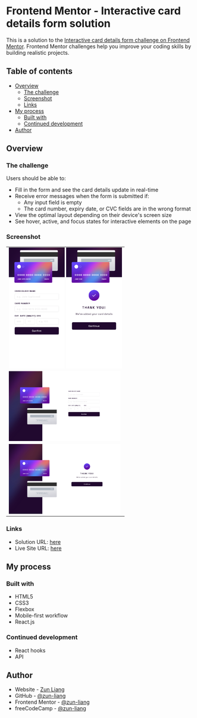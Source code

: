 # Frontend Mentor - Interactive card details form solution

This is a solution to the [Interactive card details form challenge on Frontend Mentor](https://www.frontendmentor.io/challenges/interactive-card-details-form-XpS8cKZDWw). Frontend Mentor challenges help you improve your coding skills by building realistic projects.

## Table of contents

- [Overview](#overview)
  - [The challenge](#the-challenge)
  - [Screenshot](#screenshot)
  - [Links](#links)
- [My process](#my-process)
  - [Built with](#built-with)
  - [Continued development](#continued-development)
- [Author](#author)

## Overview

### The challenge

Users should be able to:

- Fill in the form and see the card details update in real-time
- Receive error messages when the form is submitted if:
  - Any input field is empty
  - The card number, expiry date, or CVC fields are in the wrong format
- View the optimal layout depending on their device's screen size
- See hover, active, and focus states for interactive elements on the page

### Screenshot

<table>
    <tr>
        <td>
            <img 
                src="./screenshots/screenshot_mobile.png"
                alt="mobile preview"
                width="150px" />
            <img 
                src="./screenshots/screenshot_mobile_complete.png"
                alt="mobile complete preview"
                width="150px" />
        </td>
    </tr>
    <tr>
        <td>
            <img 
                src="./screenshots/screenshot_desktop.png"
                alt="desktop preview"
                width="300px" />
        </td>
      </tr>
      <tr>
        <td>
            <img 
                src="./screenshots/screenshot_desktop_complete.png"
                alt="desktop complete preview"
                width="300px" />
        </td>
    </tr>
</table>

### Links

- Solution URL: [here](https://www.frontendmentor.io/solutions/interactive-card-details-form-using-html5-css3-and-reactjs-Y4i7ntwLIR)
- Live Site URL: [here](https://zun-liang.github.io/interactive-card-details-form-main/)

## My process

### Built with

- HTML5
- CSS3
- Flexbox
- Mobile-first workflow
- React.js

### Continued development

- React hooks
- API

## Author

- Website - [Zun Liang](https://zunldev.com/)
- GitHub - [@zun-liang](https://github.com/zun-liang)
- Frontend Mentor - [@zun-liang](https://www.frontendmentor.io/profile/zun-liang)
- freeCodeCamp - [@zun-liang](https://www.freecodecamp.org/zun-liang)
